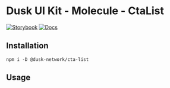 # Dusk UI Kit - Molecule - CtaList

[![Storybook](https://img.shields.io/badge/Storybook-Component_Playground-%23FF4785?style=flat&logo=storybook)](https://dusk-network.github.io/dusk-ui-kit/?path=/story/components-atoms-cta-list)
[![Docs](https://img.shields.io/badge/Documentation-%235E35CF?style=flat)](https://dusk-network.github.io/dusk-ui-kit/docs/components/atoms/cta-list)

## Installation

```
npm i -D @dusk-network/cta-list
```

## Usage

<!-- MARKDOWN-AUTO-DOCS:START (CODE:src=../../../examples/src/CtaList.svelte) -->
<!-- MARKDOWN-AUTO-DOCS:END -->
